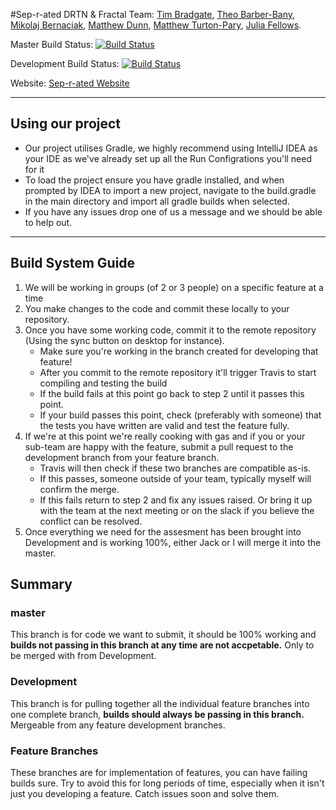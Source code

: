 #Sep-r-ated DRTN & Fractal
Team: [Tim Bradgate](https://github.com/Tim020), [Theo Barber-Bany](https://github.com/theobarberbany), [Mikolaj Bernaciak](https://github.com/mikfromb7), [Matthew Dunn](https://github.com/MIDunn), [Matthew Turton-Pary](https://github.com/mtpsgame), [Julia Fellows](https://github.com/jcf518).


Master Build Status:      [![Build Status](https://travis-ci.org/NotKieran/DRTN-Fractal.svg?branch=master)](https://travis-ci.org/NotKieran/DRTN-Fractal)

Development Build Status: [![Build Status](https://travis-ci.org/NotKieran/DRTN-Fractal.svg?branch=development)](https://travis-ci.org/NotKieran/DRTN-Fractal)

Website: [Sep-r-ated Website](https://seprated.github.io/)

---

## Using our project
- Our project utilises Gradle, we highly recommend using IntelliJ IDEA as your IDE as we've already set up all the Run Configrations you'll need for it
- To load the project ensure you have gradle installed, and when prompted by IDEA to import a new project, navigate to the build.gradle in the main directory and import all gradle builds when selected.
- If you have any issues drop one of us a message and we should be able to help out.

---

## Build System Guide

1. We will be working in groups (of 2 or 3 people) on a specific feature at a time
2. You make changes to the code and commit these locally to your repository.
3. Once you have some working code, commit it to the remote repository (Using the sync button on desktop for instance).
	* Make sure you're working in the branch created for developing that feature!
	* After you commit to the remote repository it'll trigger Travis to start compiling and testing the build
	* If the build fails at this point go back to step 2 until it passes this point.
	* If your build passes this point, check (preferably with someone) that the tests you have written are valid and test the feature fully.
4. If we're at this point we're really cooking with gas and if you or your sub-team are happy with the feature, submit a pull request to the development branch from your feature branch.
	* Travis will then check if these two branches are compatible as-is. 
	* If this passes, someone outside of your team, typically myself will confirm the merge.
	* If this fails return to step 2 and fix any issues raised. Or bring it up with the team at the next meeting or on the slack if you believe the conflict can be resolved.
5. Once everything we need for the assesment has been brought into Development and is working 100%, either Jack or I will merge it into the master.

## Summary
### master
This branch is for code we want to submit, it should be 100% working and **builds not passing in this branch at any time are not accpetable.** Only to be merged with from Development.
### Development
This branch is for pulling together all the individual feature branches into one complete branch, **builds should always be passing in this branch.** Mergeable from any feature development branches.
### Feature Branches
These branches are for implementation of features, you can have failing builds sure. Try to avoid this for long periods of time, especially when it isn't just you developing a feature. Catch issues soon and solve them.
